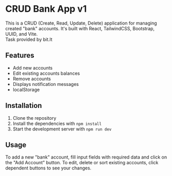 # CRUD Bank App v1

This is a CRUD (Create, Read, Update, Delete) application for managing created "bank" accounts. It's built with React, TailwindCSS, Bootstrap, UUID, and Vite. <br> Task provided by bit.lt

## Features

-  Add new accounts
-  Edit existing accounts balances
-  Remove accounts
-  Displays notification messages
-  localStorage

## Installation

1. Clone the repository
2. Install the dependencies with `npm install`
3. Start the development server with `npm run dev`

## Usage

To add a new "bank" account, fill input fields with required data and click on the "Add Account" button. To edit, delete or sort existing accounts, click dependent buttons to see your changes.

